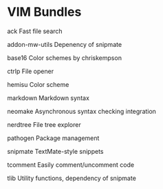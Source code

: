 # VIM Bundles

ack
    Fast file search

addon-mw-utils
    Depenency of snipmate

base16
    Color schemes by chriskempson

ctrlp
    File opener

hemisu
    Color scheme

markdown
    Markdown syntax

neomake
    Asynchronous syntax checking integration

nerdtree
    File tree explorer

pathogen
    Package management

snipmate
    TextMate-style snippets

tcomment
    Easily comment/uncomment code

tlib
    Utility functions, dependency of snipmate
